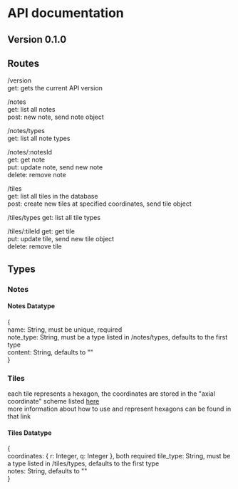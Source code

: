 # API documentation

## Version 0.1.0

## Routes

/version  
    get: gets the current API version

/notes  
    get: list all notes  
    post: new note, send note object  

/notes/types  
    get: list all note types  

/notes/:notesId  
    get: get note  
    put: update note, send new note  
    delete: remove note  

/tiles  
    get: list all tiles in the database  
    post: create new tiles at specified coordinates, send tile object  

/tiles/types
    get: list all tile types

/tiles/:tileId
    get: get tile  
    put: update tile, send new tile object  
    delete: remove tile  

## Types

### Notes

#### Notes Datatype

{  
 name: String, must be unique, required  
 note_type: String, must be a type listed in /notes/types, defaults to the first type  
 content: String, defaults to ""  
}  

### Tiles

each tile represents a hexagon, the coordinates are stored in the "axial coordinate" scheme listed [here](https://www.redblobgames.com/grids/hexagons/)  
more information about how to use and represent hexagons can be found in that link  

#### Tiles Datatype

{  
 coordinates: { r: Integer, q: Integer }, both required
 tile_type: String, must be a type listed in /tiles/types, defaults to the first type  
 notes: String, defaults to ""  
}  
